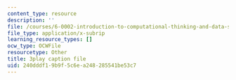 ```yaml
---
content_type: resource
description: ''
file: /courses/6-0002-introduction-to-computational-thinking-and-data-science-fall-2016/240dddf19b9f5c6ea248285541be53c7_esmzYhuFnds.vtt
file_type: application/x-subrip
learning_resource_types: []
ocw_type: OCWFile
resourcetype: Other
title: 3play caption file
uid: 240dddf1-9b9f-5c6e-a248-285541be53c7
---
```

